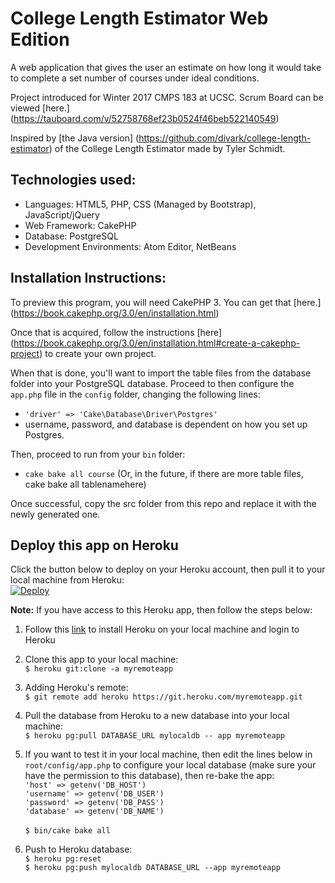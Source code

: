 # College Length Estimator Web Edition
A web application that gives the user an estimate on how long it would take to complete a set number of courses under ideal conditions.

Project introduced for Winter 2017 CMPS 183 at UCSC. Scrum Board can be viewed [here.] (https://tauboard.com/v/52758768ef23b0524f46beb522140549)

Inspired by [the Java version] (https://github.com/divark/college-length-estimator) of the College Length Estimator made by Tyler Schmidt.

## Technologies used:
- Languages: HTML5, PHP, CSS (Managed by Bootstrap), JavaScript/jQuery
- Web Framework: CakePHP
- Database: PostgreSQL
- Development Environments: Atom Editor, NetBeans

## Installation Instructions:
To preview this program, you will need CakePHP 3. You can get that [here.] (https://book.cakephp.org/3.0/en/installation.html)

Once that is acquired, follow the instructions [here] (https://book.cakephp.org/3.0/en/installation.html#create-a-cakephp-project) to create your own project.

When that is done, you'll want to import the table files from the database folder into your PostgreSQL database.
Proceed to then configure the `app.php` file in the `config` folder, changing the following lines:
- `'driver' => 'Cake\Database\Driver\Postgres'`
- username, password, and database is dependent on how you set up Postgres.

Then, proceed to run from your `bin` folder: 
- `cake bake all course` (Or, in the future, if there are more table files, cake bake all tablenamehere)

Once successful, copy the src folder from this repo and replace it with the newly generated one.

## Deploy this app on Heroku
Click the button below to deploy on your Heroku account, then pull it to your local machine from Heroku: <br> 
[![Deploy](https://www.herokucdn.com/deploy/button.svg)](https://heroku.com/deploy)

**Note:** If you have access to this Heroku app, then follow the steps below:

1. Follow this [link](https://devcenter.heroku.com/articles/heroku-cli) to install Heroku on your local machine and login to Heroku

2. Clone this app to your local machine: <br>
`$ heroku git:clone -a myremoteapp`

3. Adding Heroku's remote: <br>
`$ git remote add heroku https://git.heroku.com/myremoteapp.git `

4. Pull the database from Heroku to a new database into your local machine: <br>
`$ heroku pg:pull DATABASE_URL mylocaldb -- app myremoteapp` <br>

5. If you want to test it in your local machine, then edit the lines below in `root/config/app.php` to configure your local database (make sure your have the permission to this database), then re-bake the app: <br>
`'host' => getenv('DB_HOST')` <br>
`'username' => getenv('DB_USER')` <br>
`'password' => getenv('DB_PASS')` <br>
`'database' => getenv('DB_NAME')` <br> <br>
`$ bin/cake bake all` <br>

6. Push to Heroku database: <br>
`$ heroku pg:reset` <br>
`$ heroku pg:push mylocaldb DATABASE_URL --app myremoteapp` <br>
